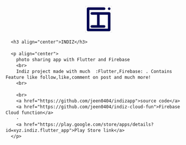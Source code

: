 <p align="center">
      <a href="https://flutter.io/">
        <img src="logo.png" alt="Logo" width=72 height=72>
      </a>
    
      <h3 align="center">INDIZ</h3>

      <p align="center">
        photo sharing app with Flutter and Firebase
        <br>
        Indiz project made with much  :Flutter,Firebase: . Contains Feature like follow,like,comment on post and much more!
        <br>
    
        <br>
        <a href="https://github.com/jeen0404/indizapp">source code</a>
        <a href="https://github.com/jeen0404/indiz-cloud-fun">Firebase Cloud function</a>
        ·
        <a href="https://play.google.com/store/apps/details?id=xyz.indiz.flutter_app">Play Store link</a>
      </p>
 </p>